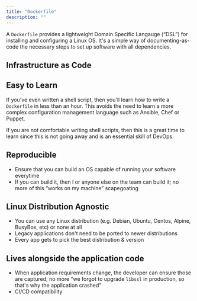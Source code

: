 ```yaml
---
title: "Dockerfile"
description: ""
---
```

A `Dockerfile` provides a lightweight Domain Specific Langauge (“DSL”) for installing and configuring a Linux OS. It's a simple way of documenting-as-code the necessary steps to set up software with all dependencies.

## Infrastructure as Code


## Easy to Learn

If you've even written a shell script, then you'll learn how to write a `Dockerfile` in less than an hour. This avoids the need to learn a more complex configuration management language such as Ansible, Chef or Puppet.

If you are not comfortable writing shell scripts, then this is a great time to learn since this is not going away and is an essential skill of DevOps.

## Reproducible

* Ensure that you can build an OS capable of running your software everytime
* If you can build it, then I or anyone else on the team can build it; no more of this “works on my machine” scapegoating

## Linux Distribution Agnostic
* You can use any Linux distribution (e.g. Debian, Ubuntu, Centos, Alpine, BusyBox, etc) or none at all
* Legacy applications don't need to be ported to newer distributions
* Every app gets to pick the best distribution & version

## Lives alongside the application code
* When application requirements change, the developer can ensure those are captured; no more “we forgot to upgrade `libssl` in production, so that's why the application crashed”
* CI/CD compatibility
